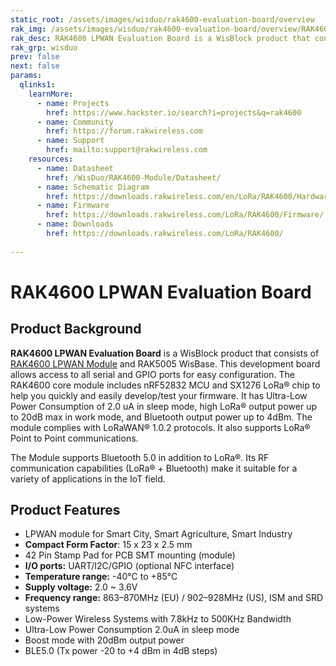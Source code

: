 ```yaml
---
static_root: /assets/images/wisduo/rak4600-evaluation-board/overview
rak_img: /assets/images/wisduo/rak4600-evaluation-board/overview/RAK4600_Evaluation_Board.png
rak_desc: RAK4600 LPWAN Evaluation Board is a WisBlock product that consists of RAK4600 LPWAN Module and RAK5005 WisBase. This development board allows access to all serial and GPIO ports for easy configuration.
rak_grp: wisduo
prev: false
next: false
params:
  qlinks1:
    learnMore:
      - name: Projects
        href: https://www.hackster.io/search?i=projects&q=rak4600
      - name: Community
        href: https://forum.rakwireless.com
      - name: Support
        href: mailto:support@rakwireless.com
    resources:
      - name: Datasheet
        href: /WisDuo/RAK4600-Module/Datasheet/
      - name: Schematic Diagram
        href: https://downloads.rakwireless.com/en/LoRa/RAK4600/Hardware-Specification/RAK4600_EVB_Schematic.pdf
      - name: Firmware
        href: https://downloads.rakwireless.com/LoRa/RAK4600/Firmware/
      - name: Downloads
        href: https://downloads.rakwireless.com/LoRa/RAK4600/
     
---
```


# RAK4600 LPWAN Evaluation Board

<rk-img
  :src="`${$frontmatter.static_root}/fnzdgl9lx3nyimumyq1j.jpg`"
  width="50%"
  figure-number="1"
  caption="RAK4600 LPWAN Evaluation Board"
/>

## Product Background

**RAK4600 LPWAN Evaluation Board** is a WisBlock product that consists of [RAK4600 LPWAN Module](https://store.rakwireless.com/products/rak4600-lora-module) and RAK5005 WisBase. This development board allows access to all serial and GPIO ports for easy configuration. The RAK4600 core module includes nRF52832 MCU and SX1276 LoRa® chip to help you quickly and easily develop/test your firmware. It has
Ultra-Low Power Consumption of 2.0 uA in sleep mode, high LoRa® output power up to
20dB max in work mode, and Bluetooth output power up to 4dBm. The module complies with LoRaWAN® 1.0.2 protocols. It also supports LoRa® Point to Point
communications.

The Module supports Bluetooth 5.0 in addition to LoRa®. Its RF
communication capabilities (LoRa® + Bluetooth) make it suitable for a variety of applications in
the IoT field.

<rk-btn
  src="../Quickstart/"
  label="Setup your RAK4600 LPWAN Evaluation Board"
/>

<rk-quick-links :params="$page.frontmatter.params.qlinks1" />

## Product Features

- LPWAN module for Smart City, Smart Agriculture, Smart Industry
- **Compact Form Factor**: 15 x 23 x 2.5 mm
- 42 Pin Stamp Pad for PCB SMT mounting (module)
- **I/O ports:** UART/I2C/GPIO (optional NFC interface)
- **Temperature range:** -40°C to +85°C
- **Supply voltage:** 2.0 ~ 3.6V
- **Frequency range:** 863–870MHz (EU) / 902–928MHz (US), ISM and SRD systems
- Low-Power Wireless Systems with 7.8kHz to 500KHz Bandwidth
- Ultra-Low Power Consumption 2.0uA in sleep mode
- Boost mode with 20dBm output power
- BLE5.0 (Tx power -20 to +4 dBm in 4dB steps)

<rk-btn
  src="https://store.rakwireless.com/products/rak4260-lora-module"
  label="Buy a RAK4260 LPWAN Module"
  _blank
/>